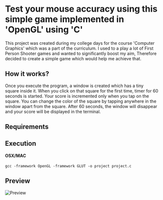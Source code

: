 # Test your mouse accuracy using this simple game implemented in 'OpenGL' using 'C'

This project was created during my college days for the course 'Computer Graphics' which was a part of the curriculum. I used to a play a lot of First Person Shooter games and wanted to significantly boost my aim, Therefore decided to create a simple game which would help me achieve that. 

## How it works? 
Once you execute the program, a window is created which has a tiny square inside it. When you click on that square for the first time, timer for 60 seconds is started. Your score is incremented only when you tap on the square. You can change the color of the square by tapping anywhere in the window apart from the square. After 60 seconds, the window will disappear and your score will be displayed in the terminal.

## Requirements


## Execution 


#### OSX/MAC

`gcc -framework OpenGL -framework GLUT -o project project.c`

## Preview 
![Preview](https://i.imgur.com/dzMfJvZ.gif)